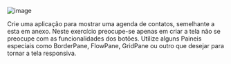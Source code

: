 ![image](https://github.com/Rafhaelslv/Janela-de-contatos--com-Layouts-/assets/127260453/921f9de9-067c-4e7a-8426-bafb4d235a43)

Crie uma aplicação para mostrar uma agenda de contatos, semelhante a esta em anexo. Neste exercício preocupe-se apenas em criar a tela não se preocupe com as funcionalidades dos botões. Utilize alguns Paineis especiais como BorderPane, FlowPane, GridPane ou outro que desejar para tornar a tela responsiva.
